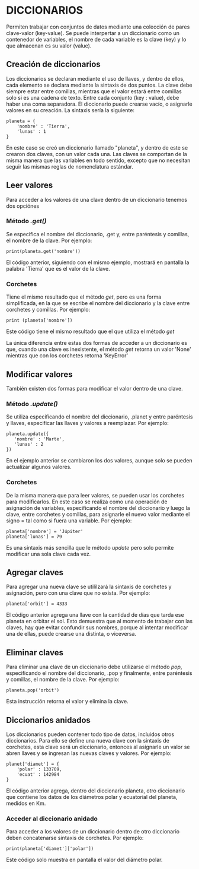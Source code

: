 # DICCIONARIOS

Permiten trabajar con conjuntos de datos mediante una colección de pares clave-valor (key-value). Se puede interpertar a un diccionario como un contenedor de variables, el nombre de cada variable es la clave (key) y lo que almacenan es su valor (value).

## Creación de diccionarios
Los diccionarios se declaran mediante el uso de llaves, y dentro de ellos, cada elemento se declara mediante la sintaxis de dos puntos. La clave debe siempre estar entre comillas, mientras que el valor estará entre comillas solo si es una cadena de texto. Entre cada conjunto (key : value), debe haber una coma separadora. El diccionario puede crearse vacío, o asignarle valores en su creación. La sintaxis sería la siguiente:

    planeta = {
        'nombre' : 'Tierra',
        'lunas' : 1
    }

En este caso se creó un diccionario llamado "planeta", y dentro de este se crearon dos claves, con un valor cada una. Las claves se comportan de la misma manera que las variables en todo sentido, excepto que no necesitan seguir las mismas reglas de nomenclatura estándar.

## Leer valores
Para acceder a los valores de una clave dentro de un diccionario tenemos dos opciónes 

### Método *.get()*
Se especifica el nombre del diccionario, .get y, entre paréntesis y comillas, el nombre de la clave. Por ejemplo:

    print(planeta.get('nombre'))

El código anterior, siguiendo con el mismo ejemplo, mostrará en pantalla la palabra 'Tierra' que es el valor de la clave.

### Corchetes
Tiene el mismo resultado que el método *get*, pero es una forma simplificada, en la que se escribe el nombre del diccionario y la clave entre corchetes y comillas. Por ejemplo:

    print (planeta['nombre'])

Este código tiene el mismo resultado que el que utiliza el método *get*

La única diferencia entre estas dos formas de acceder a un diccionario es que, cuando una clave es inexistente, el método *get* retorna un valor 'None' mientras que con los corchetes retorna 'KeyError'

## Modificar valores
También existen dos formas para modificar el valor dentro de una clave.

### Método *.update()*
Se utiliza especificando el nombre del diccionario, .planet y entre paréntesis y llaves, especificar las llaves y valores a reemplazar. Por ejemplo:

    planeta.update({
       'nombre' : 'Marte',
       'lunas' : 2
    })
En el ejemplo anterior se cambiaron los dos valores, aunque solo se pueden actualizar algunos valores.

### Corchetes
De la misma manera que para leer valores, se pueden usar los corchetes para modificarlos. En este caso se realiza como una operación de asignación de variables, especificando el nombre del diccionario y luego la clave, entre corchetes y comillas, para asignarle el nuevo valor mediante el signo = tal como si fuera una variable. Por ejemplo:

    planeta['nombre'] = 'Júpiter'
    planeta['lunas'] = 79
Es una sintaxis más sencilla que le método *update* pero solo permite modificar una sola clave cada vez.

## Agregar claves
Para agregar una nueva clave se utililzará la sintaxis de corchetes y asignación, pero con una clave que no exista. Por ejemplo:

    planeta['orbit'] = 4333
El código anterior agrega una llave con la cantidad de días que tarda ese planeta en orbitar el sol. Esto demuestra que al momento de trabajar con las claves, hay que evitar confundir sus nombres, porque al intentar modificar una de ellas, puede crearse una distinta, o viceversa.

## Eliminar claves
Para eliminar una clave de un diccionario debe utilizarse el método *pop*, especificando el nombre del diccionario, .pop y finalmente, entre paréntesis y comillas, el nombre de la clave. Por ejemplo:

    planeta.pop('orbit')
Esta instrucción retorna el valor y elimina la clave.

## Diccionarios anidados
Los diccionarios pueden contener todo tipo de datos, incluidos otros diccionarios. Para ello se define una nueva clave con la sintaxis de corchetes, esta clave será un diccionario, entonces al asignarle un valor se abren llaves y se ingresan las nuevas claves y valores. Por ejemplo:

    planet['diamet'] = {
        'polar' : 133709,
        'ecuat' : 142984
    }
El código anterior agrega, dentro del diccionario planeta, otro diccionario que contiene los datos de los diámetros polar y ecuatorial del planeta, medidos en Km.

### Acceder al diccionario anidado
Para acceder a los valores de un diccionario dentro de otro diccionario deben concatenarse sintaxis de corchetes. Por ejemplo:

    print(planeta['diamet']['polar'])
Este código solo muestra en pantalla el valor del diámetro polar.

